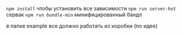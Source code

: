 ```npm install``` чтобы установить все зависимости
```npm run server-hot``` сервак
```npm run bundle-min``` минифицированный бандл

в папке example все должно работать из коробки (по идее)